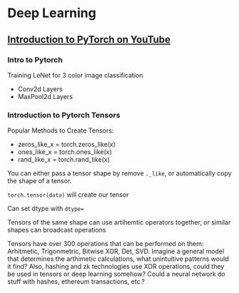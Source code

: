 # Deep Learning

## [Introduction to PyTorch on YouTube](https://pytorch.org/tutorials/beginner/introyt.html)

### Intro to Pytorch

Training LeNet for 3 color image classification

- Conv2d Layers
- MaxPool2d Layers

### Introduction to Pytorch Tensors

Popular Methods to Create Tensors:

- zeros_like_x = torch.zeros_like(x)
- ones_like_x = torch.ones_like(x)
- rand_like_x = torch.rand_like(x)

You can either pass a tensor shape by remove `._like`, or automatically copy the shape of a tensor.

`torch.tensor(data)` will create our tensor

Can set dtype with `dtype=`

Tensors of the same shape can use artihemtic operators together, or similar shapes can broadcast operations

Tensors have over 300 operations that can be performed on them: Arhitmetic, Trigonmetric, Bitwise XOR, Det, SVD. Imagine a general model that determines the arthimetic calculations, what unintuitive patterns would it find? Also, hashing and zk technologies use XOR operations, could they be used in tensors or deep learning somehow? Could a neural network do stuff with hashes, ethereum transactions, etc.?
